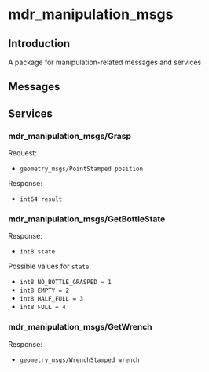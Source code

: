 # mdr_manipulation_msgs

## Introduction

A package for manipulation-related messages and services

## Messages

## Services

### mdr_manipulation_msgs/Grasp

Request:
* ``geometry_msgs/PointStamped position``

Response:
* ``int64 result``

### mdr_manipulation_msgs/GetBottleState

Response:
* ``int8 state``

Possible values for ``state``:
* ``int8 NO_BOTTLE_GRASPED = 1``
* ``int8 EMPTY = 2``
* ``int8 HALF_FULL = 3``
* ``int8 FULL = 4``

### mdr_manipulation_msgs/GetWrench

Response:
* ``geometry_msgs/WrenchStamped wrench``
